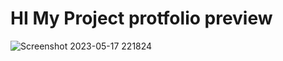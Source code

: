 # HI My Project protfolio preview 

![Screenshot 2023-05-17 221824](https://github.com/KommuMadhu/Portfolio-About-me-/assets/119551897/476e477b-7603-42f1-b294-23a15be6ffd4)
